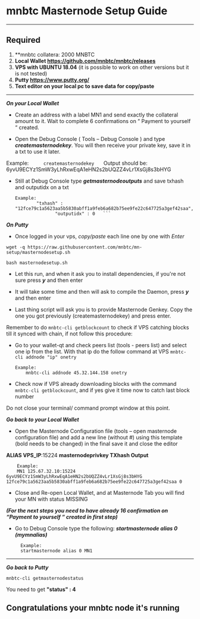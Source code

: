 
# mnbtc Masternode Setup Guide
***
## Required
1) **mnbtc collatera: 2000 MNBTC
2) **Local Wallet https://github.com/mnbtc/mnbtc/releases**
3) **VPS with UBUNTU 18.04** (it is possible to work on other versions but it is not tested)
4) **Putty https://www.putty.org/**
5) **Text editor on your local pc to save data for copy/paste**
***

***On your Local Wallet***
* Create an address with a label MN1 and send exactly the collateral amount to it. Wait to complete 6 confirmations on “ Payment to yourself “ created.

* Open the Debug Console ( Tools – Debug Console ) and type ***createmasternodekey***.
You will then receive your private key, save it in a txt to use it later.
 
 Example:
 ```      createmasternodekey    ```
 Output should be: 
          6yvU9ECYz1SmW3yLhRxwEqA1eHN2s2bUQZZ4vLr1XsGj8s3bHYG  
* Still at Debug Console type ***getmasternodeoutputs*** and save txhash and outputidx on a txt
  ```
  Example:
          "txhash" : "12fce79c1a5623aa5b5830abff1a9feb6a682b75ee9fe22c647725a3gef42saa",
		         "outputidx" : 0   ```

***On Putty***

* Once logged in your vps, *copy/paste* each line one by one with *Enter*

```
wget -q https://raw.githubusercontent.com/mnbtc/mn-setup/masternodesetup.sh
```

```
bash masternodesetup.sh
```

* Let this run, and when it ask you to install dependencies, if you're not sure press ***y*** and then enter

* It will take some time and then will ask to compile the Daemon, press ***y*** and then enter 

* Last thing script will ask you is to provide Masternode Genkey. Copy the one you got previously (createmasternodekey) and press enter.

Remember to do `mnbtc-cli getblockcount` to check if VPS catching blocks till it synced with chain, if not follow this procedure:

* Go to your wallet-qt and check peers list (tools - peers list) and select one ip from the list. With that ip do the follow command at VPS `mnbtc-cli addnode "ip" onetry`

      Example:
		  mnbtc-cli addnode 45.32.144.158 onetry
    
* Check now if VPS already downloading blocks with the command `mnbtc-cli getblockcount`, and if yes give it time now to catch last block number 

Do not close your terminal/ command prompt window at this point.

***Go back to your Local Wallet***

* Open the Masternode Configuration file (tools – open masternode configuration file) and add a new line (without #) using this template (bold needs to be changed) in the final save it and close the editor

**ALIAS VPS_IP**:15224 **masternodeprivkey TXhash Output**

		Example:
		MN1 125.67.32.10:15224 6yvU9ECYz1SmW3yLhRxwEqA1eHN2s2bUQZZ4vLr1XsGj8s3bHYG 12fce79c1a5623aa5b5830abff1a9feb6a682b75ee9fe22c647725a3gef42saa 0

* Close and Re-open Local Wallet, and at Masternode Tab you will find your MN with status MISSING

***(For the next steps you need to have already 16 confirmation on “Payment to yourself “ created in first step)***

* Go to Debug Console type the following: ***startmasternode alias 0 (mymnalias)***

		Example:
		startmasternode alias 0 MN1
***

***Go back to Putty***

```
mnbtc-cli getmasternodestatus
```

You need to get **"status" : 4** 

## Congratulations your mnbtc node it's running
